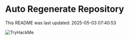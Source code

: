 # Auto Regenerate Repository

This README was last updated: 2025-05-03 07:40:53

 ![TryHackMe](https://tryhackme.com/badge/533634)
